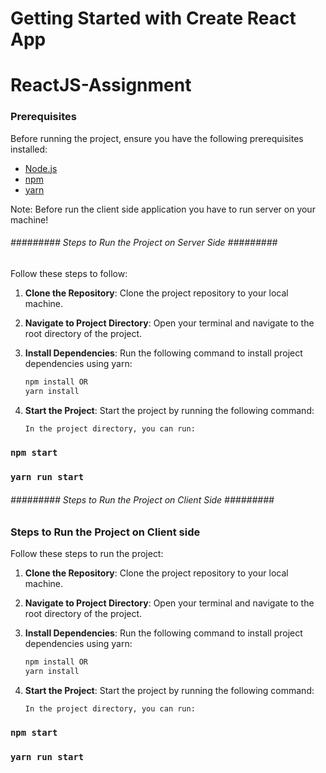 # Getting Started with Create React App
# ReactJS-Assignment



### Prerequisites
Before running the project, ensure you have the following prerequisites installed:

- [Node.js](https://nodejs.org/)
- [npm](https://www.npmjs.com/get-npm)
- [yarn](https://classic.yarnpkg.com/en/docs/install/)


Note: Before run the client side application you have to run server on your machine!
###### ######### Steps to Run the Project on Server Side ######### ######### 

Follow these steps to follow:

1. **Clone the Repository**:
   Clone the project repository to your local machine.

2. **Navigate to Project Directory**:
   Open your terminal and navigate to the root directory of the project.

3. **Install Dependencies**:
   Run the following command to install project dependencies using yarn:
   ```bash
   npm install OR
   yarn install
   ```

4. **Start the Project**:
   Start the project by running the following command:
   ```bash
   In the project directory, you can run:

### `npm start`
### `yarn run start`


###### ######### Steps to Run the Project on Client Side ######### #########

### Steps to Run the Project on Client side
Follow these steps to run the project:

1. **Clone the Repository**:
   Clone the project repository to your local machine.

2. **Navigate to Project Directory**:
   Open your terminal and navigate to the root directory of the project.

3. **Install Dependencies**:
   Run the following command to install project dependencies using yarn:
   ```bash
   npm install OR
   yarn install
   ```

4. **Start the Project**:
   Start the project by running the following command:
   ```bash
   In the project directory, you can run:

### `npm start`
### `yarn run start`



